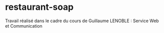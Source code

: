 # restaurant-soap
Travail réalisé dans le cadre du cours de Guillaume LENOBLE : Service Web et Communication 
